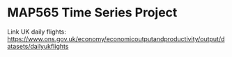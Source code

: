# MAP565 Time Series Project


Link UK daily flights: https://www.ons.gov.uk/economy/economicoutputandproductivity/output/datasets/dailyukflights